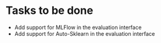 # Tasks to be done

- Add support for MLFlow in the evaluation interface
- Add support for Auto-Sklearn in the evaluation interface
